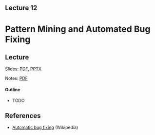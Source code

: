 Lecture 12
---
# Pattern Mining and Automated Bug Fixing

## Lecture

Slides: [PDF](slides_12.pdf), [PPTX](slides_12.pptx)

Notes: [PDF](nodes_12.pdf)

#### Outline

* TODO

## References

* [Automatic bug fixing](https://en.wikipedia.org/wiki/Automatic_bug_fixing) (Wikipedia)
